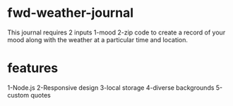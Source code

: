 # fwd-weather-journal
 This journal requires 2 inputs 
 1-mood
 2-zip code
  to create a record of your mood along with the weather at a particular time and location. 


# features

1-Node.js 
2-Responsive design
3-local storage
4-diverse backgrounds
5-custom quotes